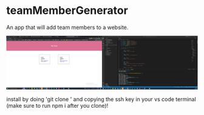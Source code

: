 # teamMemberGenerator

An app that will add team members to a website.

![Screenshot of project](/src/teamMemSS.png?raw=true "teamMemberGenerator")

install by doing 'git clone ' and copying the ssh key in your vs code terminal (make sure to run npm i after you clone)!
